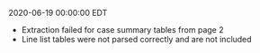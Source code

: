 2020-06-19 00:00:00 EDT


- Extraction failed for case summary tables from page 2
- Line list tables were not parsed correctly and are not included
